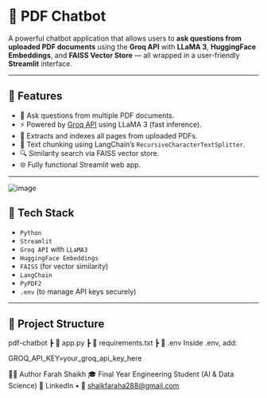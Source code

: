 # 📘 PDF Chatbot

A powerful chatbot application that allows users to **ask questions from uploaded PDF documents** using the **Groq API** with **LLaMA 3**, **HuggingFace Embeddings**, and **FAISS Vector Store** — all wrapped in a user-friendly **Streamlit** interface.

---

## 🚀 Features

- 🧠 Ask questions from multiple PDF documents.
- ⚡ Powered by [Groq API](https://console.groq.com/) using LLaMA 3 (fast inference).
- 📄 Extracts and indexes all pages from uploaded PDFs.
- 🧩 Text chunking using LangChain’s `RecursiveCharacterTextSplitter`.
- 🔍 Similarity search via FAISS vector store.
- 🌐 Fully functional Streamlit web app.

---

![image](https://github.com/user-attachments/assets/fafbfa45-4314-43cc-a31e-2af7a692fda6)


## 🧰 Tech Stack

- `Python`
- `Streamlit`
- `Groq API` with `LLaMA3`
- `HuggingFace Embeddings`
- `FAISS` (for vector similarity)
- `LangChain`
- `PyPDF2`
- `.env` (to manage API keys securely)

---

## 📁 Project Structure
pdf-chatbot
┣ 📄 app.py
┣ 📄 requirements.txt
┣ 📄 .env
Inside .env, add:

GROQ_API_KEY=your_groq_api_key_here

🙋‍♀️ Author
Farah Shaikh
🎓 Final Year Engineering Student (AI & Data Science)
🔗 LinkedIn • 📧 shaikfaraha288@gmail.com

